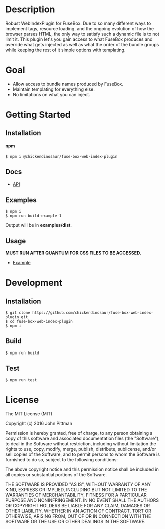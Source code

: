 # Description

Robust WebIndexPlugin for FuseBox. Due to so many different ways to implement tags, resource loading, and the ongoing evolution of how the browser parses HTML, the only way to satisfy such a dynamic file is to not limit it. This plugin let's you gain access to what FuseBox produces and override what gets injected as well as what the order of the bundle groups while keeping the rest of it simple options with templating.

# Goal

*   Allow access to bundle names produced by FuseBox.
*   Maintain templating for everything else.
*   No limitations on what you can inject.

# Getting Started

## Installation

#### npm

```
$ npm i @chickendinosaur/fuse-box-web-index-plugin
```

## Docs

*   [API](https://chickendinosaur.github.io/fuse-box-web-index-plugin)

## Examples

```
$ npm i
$ npm run build-example-1
```

Output will be in <b>examples/dist</b>.

## Usage

<b>MUST RUN AFTER QUANTUM FOR CSS FILES TO BE ACCESSED.</b>

*   [Example](./examples/fuse.ts)

# Development

## Installation

```
$ git clone https://github.com/chickendinosaur/fuse-box-web-index-plugin.git
$ cd fuse-box-web-index-plugin
$ npm i
```

## Build

```
$ npm run build
```

## Test

```
$ npm run test
```

# License

The MIT License (MIT)

Copyright (c) 2016 John Pittman

Permission is hereby granted, free of charge, to any person obtaining a copy
of this software and associated documentation files (the "Software"), to deal
in the Software without restriction, including without limitation the rights
to use, copy, modify, merge, publish, distribute, sublicense, and/or sell
copies of the Software, and to permit persons to whom the Software is
furnished to do so, subject to the following conditions:

The above copyright notice and this permission notice shall be included in all
copies or substantial portions of the Software.

THE SOFTWARE IS PROVIDED "AS IS", WITHOUT WARRANTY OF ANY KIND, EXPRESS OR
IMPLIED, INCLUDING BUT NOT LIMITED TO THE WARRANTIES OF MERCHANTABILITY,
FITNESS FOR A PARTICULAR PURPOSE AND NONINFRINGEMENT. IN NO EVENT SHALL THE
AUTHORS OR COPYRIGHT HOLDERS BE LIABLE FOR ANY CLAIM, DAMAGES OR OTHER
LIABILITY, WHETHER IN AN ACTION OF CONTRACT, TORT OR OTHERWISE, ARISING FROM,
OUT OF OR IN CONNECTION WITH THE SOFTWARE OR THE USE OR OTHER DEALINGS IN THE
SOFTWARE.
